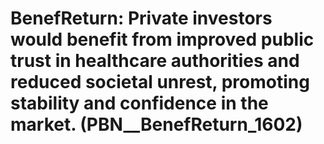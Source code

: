 # BenefReturn: __Private investors would benefit from improved public trust in healthcare authorities and reduced societal unrest, promoting stability and confidence in the market.__ (PBN__BenefReturn_1602)


